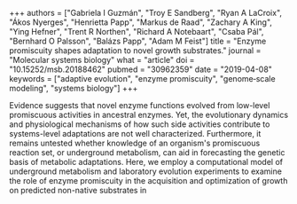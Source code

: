 +++
authors = ["Gabriela I Guzmán", "Troy E Sandberg", "Ryan A LaCroix", "Ákos Nyerges", "Henrietta Papp", "Markus de Raad", "Zachary A King", "Ying Hefner", "Trent R Northen", "Richard A Notebaart", "Csaba Pál", "Bernhard O Palsson", "Balázs Papp", "Adam M Feist"]
title = "Enzyme promiscuity shapes adaptation to novel growth substrates."
journal = "Molecular systems biology"
what = "article"
doi = "10.15252/msb.20188462"
pubmed = "30962359"
date = "2019-04-08"
keywords = ["adaptive evolution", "enzyme promiscuity", "genome‐scale modeling", "systems biology"]
+++

Evidence suggests that novel enzyme functions evolved from low-level promiscuous activities in ancestral enzymes. Yet, the evolutionary dynamics and physiological mechanisms of how such side activities contribute to systems-level adaptations are not well characterized. Furthermore, it remains untested whether knowledge of an organism's promiscuous reaction set, or underground metabolism, can aid in forecasting the genetic basis of metabolic adaptations. Here, we employ a computational model of underground metabolism and laboratory evolution experiments to examine the role of enzyme promiscuity in the acquisition and optimization of growth on predicted non-native substrates in 